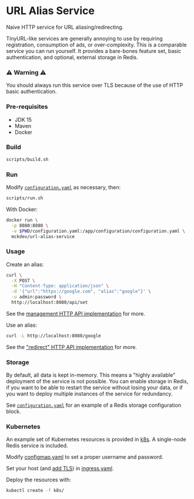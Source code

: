 # URL Alias Service

Naive HTTP service for URL aliasing/redirecting.

TinyURL-like services are generally annoying to use by requiring registration, consumption of ads, or over-complexity. This is a comparable service you can run yourself. It provides a bare-bones feature set, basic authentication, and optional, external storage in Redis.

### :warning: **Warning** :warning:

You should always run this service over TLS because of the use of HTTP basic authentication.

### Pre-requisites

- JDK 15
- Maven
- Docker

### Build

```sh
scripts/build.sh
```

### Run

Modify [`configuration.yaml`](configuration.yaml) as necessary, then:

```sh
scripts/run.sh
```

With Docker:
```sh
docker run \
  -p 8080:8080 \
  -v $PWD/configuration.yaml:/app/configuration/configuration.yaml \
  mckdev/url-alias-service
```

### Usage

Create an alias:
```sh
curl \
  -X POST \
  -H "Content-Type: application/json" \
  -d '{"url":"https://google.com", "alias":"google"}' \
  -u admin:password \
  http://localhost:8080/api/set
```
See the [management HTTP API implementation](src/main/java/mck/service/urlalias/resources/UrlAliasServiceApiResource.java) for more.

Use an alias:
```sh
curl -L http://localhost:8080/google
```
See the ["redirect" HTTP API implementation](src/main/java/mck/service/urlalias/resources/UrlAliasServiceRedirectResource.java) for more.

### Storage

By default, all data is kept in-memory. This means a "highly available" deployment of the service is not possible.
You can enable storage in Redis, if you want to be able to restart the service without losing your data, or if you want to deploy multiple instances of the service for redundancy.

See [`configuration.yaml`](configuration.yaml) for an example of a Redis storage configuration block.

### Kubernetes

An example set of Kubernetes resources is provided in [k8s](k8s/). A single-node Redis service is included.

Modify [configmap.yaml](k8s/configmap.yaml) to set a proper username and password.

Set your host (and [add TLS](https://kubernetes.io/docs/concepts/services-networking/ingress/#tls)) in [ingress.yaml](k8s/ingress.yaml).

Deploy the resources with:
```sh
kubectl create -f k8s/
```
